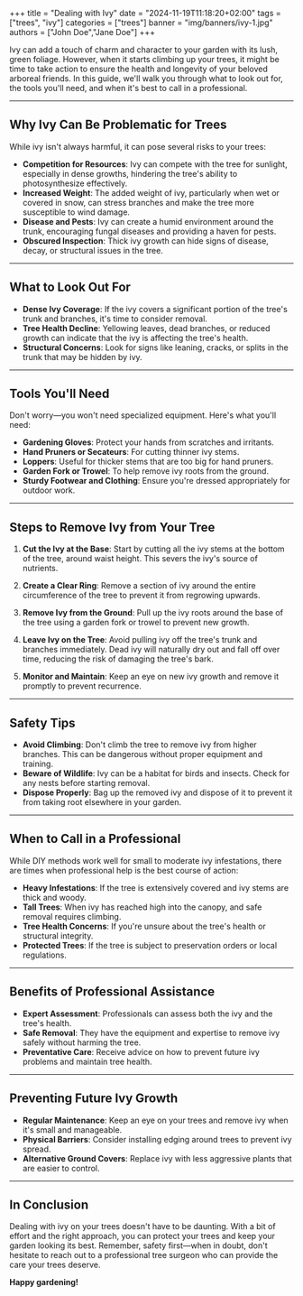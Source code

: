 +++
title = "Dealing with Ivy"
date = "2024-11-19T11:18:20+02:00"
tags = ["trees", "ivy"]
categories = ["trees"]
banner = "img/banners/ivy-1.jpg"
authors = ["John Doe","Jane Doe"]
+++

Ivy can add a touch of charm and character to your garden with its lush, green foliage. However, when it starts climbing up your trees, it might be time to take action to ensure the health and longevity of your beloved arboreal friends. In this guide, we'll walk you through what to look out for, the tools you'll need, and when it's best to call in a professional.

---

## Why Ivy Can Be Problematic for Trees

While ivy isn't always harmful, it can pose several risks to your trees:

- **Competition for Resources**: Ivy can compete with the tree for sunlight, especially in dense growths, hindering the tree's ability to photosynthesize effectively.
- **Increased Weight**: The added weight of ivy, particularly when wet or covered in snow, can stress branches and make the tree more susceptible to wind damage.
- **Disease and Pests**: Ivy can create a humid environment around the trunk, encouraging fungal diseases and providing a haven for pests.
- **Obscured Inspection**: Thick ivy growth can hide signs of disease, decay, or structural issues in the tree.

---

## What to Look Out For

- **Dense Ivy Coverage**: If the ivy covers a significant portion of the tree's trunk and branches, it's time to consider removal.
- **Tree Health Decline**: Yellowing leaves, dead branches, or reduced growth can indicate that the ivy is affecting the tree's health.
- **Structural Concerns**: Look for signs like leaning, cracks, or splits in the trunk that may be hidden by ivy.

---

## Tools You'll Need

Don't worry—you won't need specialized equipment. Here's what you'll need:

- **Gardening Gloves**: Protect your hands from scratches and irritants.
- **Hand Pruners or Secateurs**: For cutting thinner ivy stems.
- **Loppers**: Useful for thicker stems that are too big for hand pruners.
- **Garden Fork or Trowel**: To help remove ivy roots from the ground.
- **Sturdy Footwear and Clothing**: Ensure you're dressed appropriately for outdoor work.

---

## Steps to Remove Ivy from Your Tree

1. **Cut the Ivy at the Base**: Start by cutting all the ivy stems at the bottom of the tree, around waist height. This severs the ivy's source of nutrients.

2. **Create a Clear Ring**: Remove a section of ivy around the entire circumference of the tree to prevent it from regrowing upwards.

3. **Remove Ivy from the Ground**: Pull up the ivy roots around the base of the tree using a garden fork or trowel to prevent new growth.

4. **Leave Ivy on the Tree**: Avoid pulling ivy off the tree's trunk and branches immediately. Dead ivy will naturally dry out and fall off over time, reducing the risk of damaging the tree's bark.

5. **Monitor and Maintain**: Keep an eye on new ivy growth and remove it promptly to prevent recurrence.

---

## Safety Tips

- **Avoid Climbing**: Don't climb the tree to remove ivy from higher branches. This can be dangerous without proper equipment and training.
- **Beware of Wildlife**: Ivy can be a habitat for birds and insects. Check for any nests before starting removal.
- **Dispose Properly**: Bag up the removed ivy and dispose of it to prevent it from taking root elsewhere in your garden.

---

## When to Call in a Professional

While DIY methods work well for small to moderate ivy infestations, there are times when professional help is the best course of action:

- **Heavy Infestations**: If the tree is extensively covered and ivy stems are thick and woody.
- **Tall Trees**: When ivy has reached high into the canopy, and safe removal requires climbing.
- **Tree Health Concerns**: If you're unsure about the tree's health or structural integrity.
- **Protected Trees**: If the tree is subject to preservation orders or local regulations.

---

## Benefits of Professional Assistance

- **Expert Assessment**: Professionals can assess both the ivy and the tree's health.
- **Safe Removal**: They have the equipment and expertise to remove ivy safely without harming the tree.
- **Preventative Care**: Receive advice on how to prevent future ivy problems and maintain tree health.

---

## Preventing Future Ivy Growth

- **Regular Maintenance**: Keep an eye on your trees and remove ivy when it's small and manageable.
- **Physical Barriers**: Consider installing edging around trees to prevent ivy spread.
- **Alternative Ground Covers**: Replace ivy with less aggressive plants that are easier to control.

---

## In Conclusion

Dealing with ivy on your trees doesn't have to be daunting. With a bit of effort and the right approach, you can protect your trees and keep your garden looking its best. Remember, safety first—when in doubt, don't hesitate to reach out to a professional tree surgeon who can provide the care your trees deserve.

**Happy gardening!**